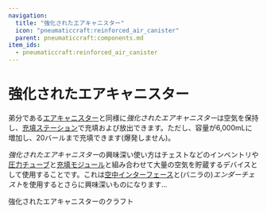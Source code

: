 ```yaml
---
navigation:
  title: "強化されたエアキャニスター"
  icon: "pneumaticcraft:reinforced_air_canister"
  parent: pneumaticcraft:components.md
item_ids:
  - pneumaticcraft:reinforced_air_canister
---
```


# 強化されたエアキャニスター

弟分である[エアキャニスター](./air_canister.md)と同様に*強化されたエアキャニスター*は空気を保持し、[充填ステーション](../charging_station.md)で充填および放出できます。ただし、容量が6,000mLに増加し、20バールまで充填できます(爆発しません)。

*強化されたエアキャニスター*の興味深い使い方はチェストなどのインベントリや[圧力チューブ](../pressure_tubes.md)と[充填モジュール](../charging_module.md)と組み合わせて大量の空気を貯蔵するデバイスとして使用することです。これは[空中インターフェース](../aerial_interface.md)と(バニラの)*エンダーチェスト*を使用するとさらに興味深いものになります...

強化されたエアキャニスターのクラフト

<Recipe id="pneumaticcraft:reinforced_air_canister" />

